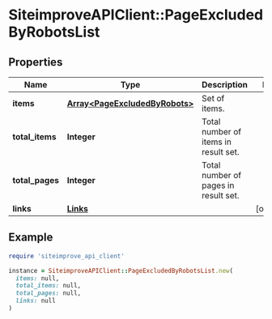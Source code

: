 # SiteimproveAPIClient::PageExcludedByRobotsList

## Properties

| Name | Type | Description | Notes |
| ---- | ---- | ----------- | ----- |
| **items** | [**Array&lt;PageExcludedByRobots&gt;**](PageExcludedByRobots.md) | Set of items. |  |
| **total_items** | **Integer** | Total number of items in result set. |  |
| **total_pages** | **Integer** | Total number of pages in result set. |  |
| **links** | [**Links**](Links.md) |  | [optional] |

## Example

```ruby
require 'siteimprove_api_client'

instance = SiteimproveAPIClient::PageExcludedByRobotsList.new(
  items: null,
  total_items: null,
  total_pages: null,
  links: null
)
```

